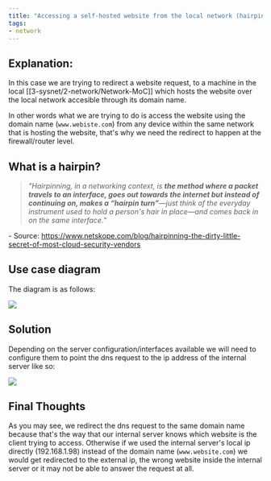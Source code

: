 ```yaml
---
title: "Accessing a self-hosted website from the local network (hairpin)"
tags:
- network
---
```



## Explanation:

In this case we are trying to redirect a website request, to a machine in the local [[3-sysnet/2-network/Network-MoC]] which hosts the website over the local network accesible through its domain name.

In other words what we are trying to do is access the website using the domain name (`www.webiste.com`)  from any device within the same network that is hosting the website, that's why we need the redirect to happen at the firewall/router level.

## What is a hairpin?

> _"Hairpinning, in a networking context, is **the method where a packet travels to an interface, goes out towards the internet but instead of continuing on, makes a “hairpin turn”**—just think of the everyday instrument used to hold a person's hair in place—and comes back in on the same interface._"

\- Source: https://www.netskope.com/blog/hairpinning-the-dirty-little-secret-of-most-cloud-security-vendors

## Use case diagram

The diagram is as follows:

![](https://res.cloudinary.com/dgfrzh1nl/image/upload/f_auto/v1690140443/obsidian/kztxzp4wy9zj7myqxp6f.jpg)


## Solution

Depending on the server configuration/interfaces available we will need to configure them to point the dns request to the ip address of the internal server like so:

![](https://res.cloudinary.com/dgfrzh1nl/image/upload/f_auto/v1690141527/obsidian/zwbmxqoaiiv7bbmzhgez.jpg)

## Final Thoughts 

As you may see, we redirect the dns request to the same domain name because that's the way that our internal server knows which website is the client trying to access. Otherwise if we used the internal server's local ip directly (192.168.1.98) instead of the domain name (`www.website.com`) we would get redirected to the external ip, the wrong website inside the internal server or it may not be able to answer the request at all.

